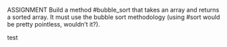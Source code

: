 ASSIGNMENT
Build a method #bubble_sort that takes an array and returns a sorted array. 
It must use the bubble sort methodology (using #sort would be pretty pointless, wouldn’t it?).

test